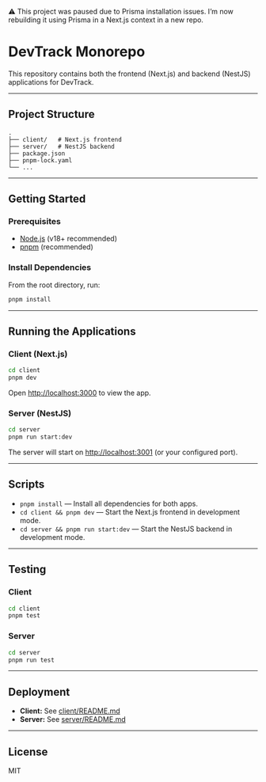 ⚠️ This project was paused due to Prisma installation issues. I’m now rebuilding it using Prisma in a Next.js context in a new repo.
# DevTrack Monorepo

This repository contains both the frontend (Next.js) and backend (NestJS) applications for DevTrack.

---

## Project Structure

```
.
├── client/   # Next.js frontend
├── server/   # NestJS backend
├── package.json
├── pnpm-lock.yaml
└── ...
```

---

## Getting Started

### Prerequisites

- [Node.js](https://nodejs.org/) (v18+ recommended)
- [pnpm](https://pnpm.io/) (recommended)

### Install Dependencies

From the root directory, run:

```bash
pnpm install
```

---

## Running the Applications

### Client (Next.js)

```bash
cd client
pnpm dev
```

Open [http://localhost:3000](http://localhost:3000) to view the app.

### Server (NestJS)

```bash
cd server
pnpm run start:dev
```

The server will start on [http://localhost:3001](http://localhost:3001) (or your configured port).

---

## Scripts

- `pnpm install` — Install all dependencies for both apps.
- `cd client && pnpm dev` — Start the Next.js frontend in development mode.
- `cd server && pnpm run start:dev` — Start the NestJS backend in development mode.

---

## Testing

### Client

```bash
cd client
pnpm test
```

### Server

```bash
cd server
pnpm run test
```

---

## Deployment

- **Client:** See [client/README.md](client/README.md)
- **Server:** See [server/README.md](server/README.md)

---

## License

MIT
